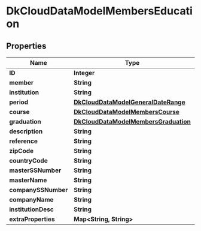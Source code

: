 
# DkCloudDataModelMembersEducation

## Properties
Name | Type | Description | Notes
------------ | ------------- | ------------- | -------------
**ID** | **Integer** |  |  [optional]
**member** | **String** |  |  [optional]
**institution** | **String** |  |  [optional]
**period** | [**DkCloudDataModelGeneralDateRange**](DkCloudDataModelGeneralDateRange.md) |  |  [optional]
**course** | [**DkCloudDataModelMembersCourse**](DkCloudDataModelMembersCourse.md) |  |  [optional]
**graduation** | [**DkCloudDataModelMembersGraduation**](DkCloudDataModelMembersGraduation.md) |  |  [optional]
**description** | **String** |  |  [optional]
**reference** | **String** |  |  [optional]
**zipCode** | **String** |  |  [optional]
**countryCode** | **String** |  |  [optional]
**masterSSNumber** | **String** |  |  [optional]
**masterName** | **String** |  |  [optional]
**companySSNumber** | **String** |  |  [optional]
**companyName** | **String** |  |  [optional]
**institutionDesc** | **String** |  |  [optional]
**extraProperties** | **Map&lt;String, String&gt;** |  |  [optional]



